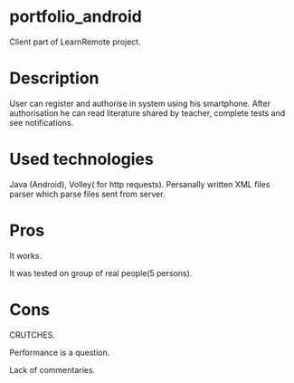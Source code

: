 # portfolio_android
Client part of LearnRemote project.
# Description
User can register and authorise in system using his smartphone. After authorisation he can read literature shared by teacher, complete tests and see notifications.
# Used technologies
Java (Android), Volley( for http requests). Persanally written XML files parser which parse files sent from server.
# Pros
It works.

It was tested on group of real people(5 persons).

# Cons
CRUTCHES.

Performance is a question.

Lack of commentaries.
